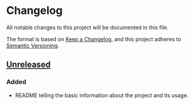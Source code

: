 # Changelog

All notable changes to this project will be documented in this file.

The format is based on [Keep a Changelog](https://keepachangelog.com), and this project adheres to [Semantic Versioning](https://semver.org).

## [Unreleased]

### Added

- README telling the basic information about the project and its usage.

[unreleased]: https://github.com/visiosto/replace-value
[0.1.0]: https://github.com/visiosto/replace-value/releases/tag/0.1.0
